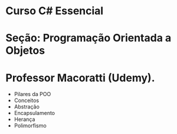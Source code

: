# Curso C# Essencial
# Seção: Programação Orientada a Objetos
# Professor Macoratti (Udemy).

- Pilares da POO
- Conceitos
- Abstração
- Encapsulamento
- Herança
- Polimorfismo
